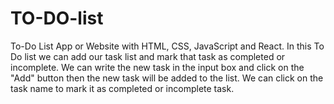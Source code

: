# TO-DO-list
To-Do List App or Website with HTML, CSS, JavaScript and React.  In this To Do list we can add our task list and mark that task as completed or incomplete. We can write the new task in the input box and click on the "Add" button then the new task will be added to the list. We can click on the task name to mark it as completed or incomplete task. 
